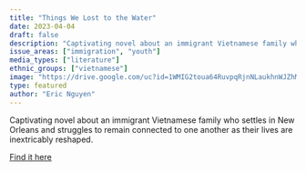 ```yaml
---
title: "Things We Lost to the Water"
date: 2023-04-04
draft: false
description: "Captivating novel about an immigrant Vietnamese family who settles in New Orleans and struggles to remain connected to one another as their lives are inextricably reshaped."
issue_areas: ["immigration", "youth"]
media_types: ["literature"]
ethnic_groups: ["vietnamese"]
image: "https://drive.google.com/uc?id=1WMIG2toua64RuvpqRjnNLaukhnWJZhMn"
type: featured
author: "Eric Nguyen"
---
```


Captivating novel about an immigrant Vietnamese family who settles in New Orleans and struggles to remain connected to one another as their lives are inextricably reshaped.

[Find it here](https://www.ericpnguyen.com/)
